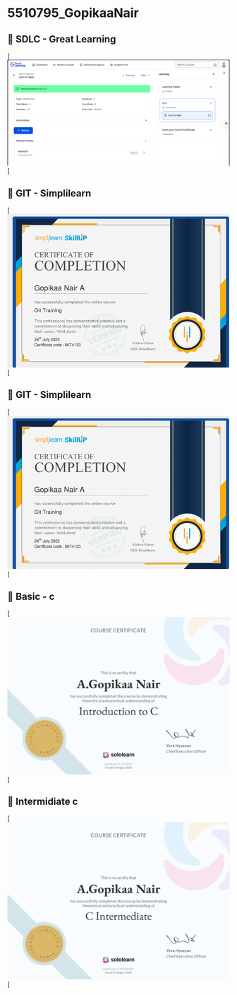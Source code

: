 # 5510795_GopikaaNair
## 📝 SDLC - Great Learning
[![SDLC Certificate](SDLC_learning/SDLC_Certificate.png)]

## 📝 GIT - Simplilearn
[![GIT Certificate](GIT_learning/GIT_certificate.png)]
## 📝 GIT - Simplilearn
[![Solo](GIT_learning/GIT_certificate.png)]
## 📝 Basic - c
[![Solo](Sololearn_Certificate/Basic_c.png)]
## 📝 Intermidiate c
[![Solo](Sololearn_Certificate/Intermediate_c.png)]